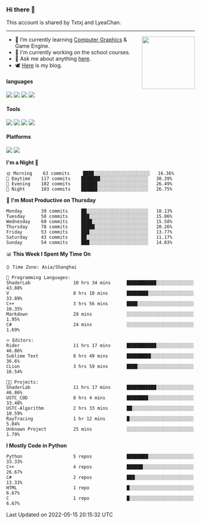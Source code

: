 ### Hi there 👋

This account is shared by Txtxj and LyeaChan.

---

<img align="right" height="141" src="https://github-readme-stats.vercel.app/api?username=txtxj&theme=tokyonight&show_icons=true&count_private=true">

- 🌱 I’m currently learning [Computer Graphics](https://github.com/txtxj/GAMES101) & Game Engine.
- 🐶 I'm currently working on the school courses.
- 💬 Ask me about anything [here](https://github.com/txtxj/txtxj/issues).
- 🕊️ [Here](https://txtxj.top) is my blog.

#### languages

![](https://img.shields.io/badge/C++-00599C?logo=cplusplus&logoColor=fff)
![](https://img.shields.io/badge/Python-3e74a2?logo=python&logoColor=fff)
![](https://img.shields.io/badge/C%23-239120?logo=csharp&logoColor=fff)
![](https://img.shields.io/badge/C-A8B9CC?logo=c&logoColor=555)


#### Tools

![](https://img.shields.io/badge/JetBrains-000000?logo=jetbrains&logoColor=fff)
![](https://img.shields.io/badge/SublimeText_3-FF9800?logo=sublimetext&logoColor=fff)
![](https://img.shields.io/badge/UE_4-0E1128?logo=unrealengine&logoColor=fff)
![](https://img.shields.io/badge/unity-FFFFFF?logo=unity&logoColor=000)

#### Platforms

![](https://img.shields.io/badge/Ubuntu_20.04-E95420?logo=ubuntu&logoColor=fff)
![](https://img.shields.io/badge/Windows_10-0078D6?logo=windows&logoColor=fff)


<!--START_SECTION:waka-->
**I'm a Night 🦉** 

```text
🌞 Morning    63 commits     ████░░░░░░░░░░░░░░░░░░░░░   16.36% 
🌆 Daytime    117 commits    ███████░░░░░░░░░░░░░░░░░░   30.39% 
🌃 Evening    102 commits    ██████░░░░░░░░░░░░░░░░░░░   26.49% 
🌙 Night      103 commits    ██████░░░░░░░░░░░░░░░░░░░   26.75%

```
📅 **I'm Most Productive on Thursday** 

```text
Monday       39 commits     ██░░░░░░░░░░░░░░░░░░░░░░░   10.13% 
Tuesday      58 commits     ███░░░░░░░░░░░░░░░░░░░░░░   15.06% 
Wednesday    60 commits     ████░░░░░░░░░░░░░░░░░░░░░   15.58% 
Thursday     78 commits     █████░░░░░░░░░░░░░░░░░░░░   20.26% 
Friday       53 commits     ███░░░░░░░░░░░░░░░░░░░░░░   13.77% 
Saturday     43 commits     ██░░░░░░░░░░░░░░░░░░░░░░░   11.17% 
Sunday       54 commits     ███░░░░░░░░░░░░░░░░░░░░░░   14.03%

```


📊 **This Week I Spent My Time On** 

```text
⌚︎ Time Zone: Asia/Shanghai

💬 Programming Languages: 
ShaderLab                10 hrs 34 mins      ███████████░░░░░░░░░░░░░░   43.88% 
V                        8 hrs 10 mins       ████████░░░░░░░░░░░░░░░░░   33.89% 
C++                      3 hrs 56 mins       ████░░░░░░░░░░░░░░░░░░░░░   16.35% 
Markdown                 28 mins             ░░░░░░░░░░░░░░░░░░░░░░░░░   1.95% 
C#                       24 mins             ░░░░░░░░░░░░░░░░░░░░░░░░░   1.69%

🔥 Editors: 
Rider                    11 hrs 17 mins      ███████████░░░░░░░░░░░░░░   46.86% 
Sublime Text             8 hrs 49 mins       █████████░░░░░░░░░░░░░░░░   36.6% 
CLion                    3 hrs 59 mins       ████░░░░░░░░░░░░░░░░░░░░░   16.54%

🐱‍💻 Projects: 
ShaderLab                11 hrs 17 mins      ███████████░░░░░░░░░░░░░░   46.86% 
USTC_COD                 8 hrs 4 mins        ████████░░░░░░░░░░░░░░░░░   33.48% 
USTC-Algorithm           2 hrs 33 mins       ██░░░░░░░░░░░░░░░░░░░░░░░   10.59% 
RayTracing               1 hr 12 mins        █░░░░░░░░░░░░░░░░░░░░░░░░   5.04% 
Unknown Project          25 mins             ░░░░░░░░░░░░░░░░░░░░░░░░░   1.79%

```

**I Mostly Code in Python** 

```text
Python                   5 repos             ████████░░░░░░░░░░░░░░░░░   33.33% 
C++                      4 repos             ██████░░░░░░░░░░░░░░░░░░░   26.67% 
C#                       2 repos             ███░░░░░░░░░░░░░░░░░░░░░░   13.33% 
HTML                     1 repo              █░░░░░░░░░░░░░░░░░░░░░░░░   6.67% 
C                        1 repo              █░░░░░░░░░░░░░░░░░░░░░░░░   6.67%

```



 Last Updated on 2022-05-15 20:15:32 UTC
<!--END_SECTION:waka-->
